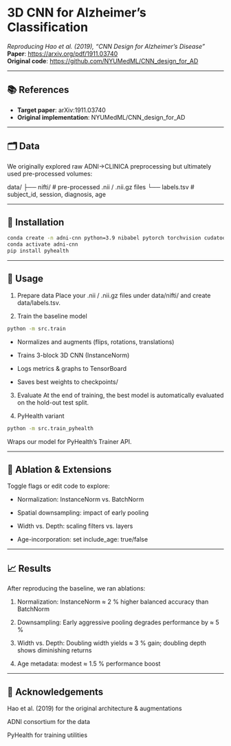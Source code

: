 # 3D CNN for Alzheimer’s Classification

_Reproducing Hao et al. (2019), “CNN Design for Alzheimer’s Disease”_  
**Paper**: https://arxiv.org/pdf/1911.03740  
**Original code**: https://github.com/NYUMedML/CNN_design_for_AD

---

## 📚 References

- **Target paper**: arXiv:1911.03740  
- **Original implementation**: NYUMedML/CNN_design_for_AD  

---

## 🗂️ Data

We originally explored raw ADNI→CLINICA preprocessing but ultimately used pre-processed volumes:

data/
├── nifti/ # pre-processed .nii / .nii.gz files
└── labels.tsv # subject_id, session, diagnosis, age

---

## 🔧 Installation

```bash
conda create -n adni-cnn python=3.9 nibabel pytorch torchvision cudatoolkit=11.8 scikit-learn pyyaml tensorboard
conda activate adni-cnn
pip install pyhealth
```

---

## 🚀 Usage
1. Prepare data
Place your .nii / .nii.gz files under data/nifti/ and create data/labels.tsv.

2. Train the baseline model

```bash
python -m src.train
```
- Normalizes and augments (flips, rotations, translations)

- Trains 3-block 3D CNN (InstanceNorm)

- Logs metrics & graphs to TensorBoard

- Saves best weights to checkpoints/

3. Evaluate
At the end of training, the best model is automatically evaluated on the hold-out test split.

4. PyHealth variant

```bash
python -m src.train_pyhealth
```
Wraps our model for PyHealth’s Trainer API.

---

## 🧪 Ablation & Extensions
Toggle flags or edit code to explore:

- Normalization: InstanceNorm vs. BatchNorm

- Spatial downsampling: impact of early pooling

- Width vs. Depth: scaling filters vs. layers

- Age-incorporation: set include_age: true/false

---

## 📈 Results
After reproducing the baseline, we ran ablations:

1. Normalization: InstanceNorm ≈ 2 % higher balanced accuracy than BatchNorm

2. Downsampling: Early aggressive pooling degrades performance by ≈ 5 %

3. Width vs. Depth: Doubling width yields ≈ 3 % gain; doubling depth shows diminishing returns

4. Age metadata: modest ≈ 1.5 % performance boost

---

## 👤 Acknowledgements
Hao et al. (2019) for the original architecture & augmentations

ADNI consortium for the data

PyHealth for training utilities

